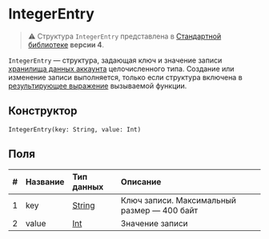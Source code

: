 # IntegerEntry

> :warning: Структура `IntegerEntry` представлена в [Стандартной библиотеке](/ru/ride/script/standard-library) **версии 4**.

`IntegerEntry` — cтруктура, задающая ключ и значение записи [хранилища данных аккаунта](/ru/blockchain/account/account-data-storage) целочисленного типа. Cоздание или изменение записи выполняется, только если структура включена в [результирующее выражение](/ru/ride/functions/callable-function#резуnьтат-выпоnнения-2) вызываемой функции.


## Конструктор

```ride
IntegerEntry(key: String, value: Int)
```

## Поля

|   #   | Название | Тип данных | Описание |
| :--- | :--- | :--- | :--- |
| 1 | key | [String](/ru/ride/data-types/string) | Ключ записи. Максимальный размер — 400 байт |
| 2 | value | [Int](/ru/ride/data-types/int) | Значение записи |
